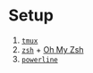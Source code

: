 # Setup

1. [`tmux`](https://github.com/tmux/tmux/wiki)
2. [`zsh`](https://www.zsh.org/) + [Oh My Zsh](https://www.zsh.org/)
3. [`powerline`](https://github.com/powerline/powerline)


